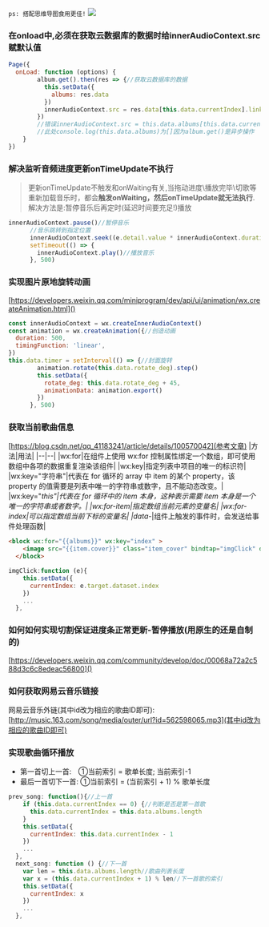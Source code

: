 `ps: 搭配思维导图食用更佳!`
![](https://user-gold-cdn.xitu.io/2020/3/9/170be1a57d671dbe?w=6981&h=2185&f=png&s=1430207)
### 在onload中,必须在获取云数据库的数据时给innerAudioContext.src赋默认值
```JavaScript
Page({
  onLoad: function (options) {
        album.get().then(res => {//获取云数据库的数据
          this.setData({
            albums: res.data
          })
          innerAudioContext.src = res.data[this.data.currentIndex].link
        })
        //错误innerAudioContext.src = this.data.albums[this.data.currentIndex].link 
        //此处console.log(this.data.albums)为[]因为album.get()是异步操作
    }
})
```
### 解决监听音频进度更新onTimeUpdate不执行
> 更新onTimeUpdate不触发和onWaiting有关,当拖动进度\播放完毕\切歌等重新加载音乐时，都会**触发onWaiting，然后onTimeUpdate就无法执行**.解决方法是:暂停音乐后再定时(延迟时间要充足!)播放

```JavaScript
innerAudioContext.pause()//暂停音乐
      //音乐跳转到指定位置
      innerAudioContext.seek((e.detail.value * innerAudioContext.duration) / 100)
      setTimeout(() => {
        innerAudioContext.play()//播放音乐
      }, 500)
```

### 实现图片原地旋转动画
[https://developers.weixin.qq.com/miniprogram/dev/api/ui/animation/wx.createAnimation.html]()
```JavaScript
const innerAudioContext = wx.createInnerAudioContext()
const animation = wx.createAnimation({//创造动画
  duration: 500,
  timingFunction: 'linear',
})
this.data.timer = setInterval(() => {//封面旋转
        animation.rotate(this.data.rotate_deg).step()
        this.setData({
          rotate_deg: this.data.rotate_deg + 45,
          animationData: animation.export()
        })
      }, 500)
```
### 获取当前歌曲信息
[https://blog.csdn.net/qq_41183241/article/details/100570042](参考文章)
|方法|用法|
|--|--|
|wx:for|在组件上使用 wx:for 控制属性绑定一个数组，即可使用数组中各项的数据重复渲染该组件|
|wx:key|指定列表中项目的唯一的标识符|
|wx:key="字符串"|代表在 for 循环的 array 中 item 的某个 property，该 property 的值需要是列表中唯一的字符串或数字，且不能动态改变。|
|wx:key="*this"|代表在 for 循环中的 item 本身，这种表示需要 item 本身是一个唯一的字符串或者数字。|
|wx:for-item|指定数组当前元素的变量名|
|wx:for-index|可以指定数组当前下标的变量名|
|data-*|组件上触发的事件时，会发送给事件处理函数|
```Html
<block wx:for="{{albums}}" wx:key="index" >
    <image src="{{item.cover}}" class="item_cover" bindtap="imgClick" data-index="{{index}}" wx:for-index="index"></image>
  </block> 
```
```javascript
imgClick:function (e){
    this.setData({
      currentIndex: e.target.dataset.index
    })
    ...
  },
```
### 如何如何实现切割保证进度条正常更新-暂停播放(用原生的还是自制的)
[https://developers.weixin.qq.com/community/develop/doc/00068a72a2c588d3c6c8edeac56800]()
### 如何获取网易云音乐链接
网易云音乐外链(其中id改为相应的歌曲ID即可):[http://music.163.com/song/media/outer/url?id=562598065.mp3](其中id改为相应的歌曲ID即可)
### 实现歌曲循环播放
- 第一首切上一首:　①当前索引 = 歌单长度; 当前索引-1
- 最后一首切下一首: ①当前索引 = (当前索引 + 1) % 歌单长度
```JavaScript
prev_song: function(){//上一首
    if (this.data.currentIndex == 0) {//判断是否是第一首歌
      this.data.currentIndex = this.data.albums.length
    }
    this.setData({
      currentIndex: this.data.currentIndex - 1
    })
    ...
  },
  next_song: function () {//下一首
    var len = this.data.albums.length//歌曲列表长度
    var x = (this.data.currentIndex + 1) % len//下一首歌的索引
    this.setData({
      currentIndex: x
    })
    ...
  },
```
